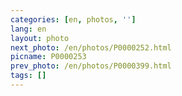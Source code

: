 ```yaml
---
categories: [en, photos, '']
lang: en
layout: photo
next_photo: /en/photos/P0000252.html
picname: P0000253
prev_photo: /en/photos/P0000399.html
tags: []
---
```

